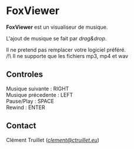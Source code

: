 # FoxViewer

**FoxViewer** est un visualiseur de musique.   

L'ajout de musique se fait par *drag&drop*.

   


Il ne pretend pas remplacer votre logiciel préféré.   
/!\ Il ne supporte que les fichiers mp3, mp4 et wav


## Controles
Musique suivante : RIGHT   
Musique précedente : LEFT   
Pause/Play : SPACE   
Rewind : ENTER   

## Contact
Clément Truillet (*clement@ctruillet.eu*)

